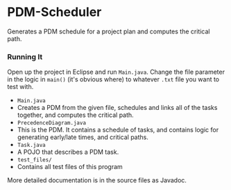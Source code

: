 # PDM-Scheduler
Generates a PDM schedule for a project plan and computes the critical path.

### Running It

Open up the project in Eclipse and run `Main.java`. Change the file parameter in the logic in `main()` (it's obvious where) to whatever `.txt` file you want to test with.

* `Main.java`
 * Creates a PDM from the given file, schedules and links all of the tasks together, and computes the critical path.
* `PrecedenceDiagram.java`
 * This is the PDM. It contains a schedule of tasks, and contains logic for generating early/late times, and critical paths.
* `Task.java`
 * A POJO that describes a PDM task.
* `test_files/`
 * Contains all test files of this program

More detailed documentation is in the source files as Javadoc.
